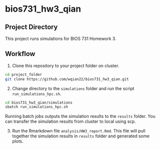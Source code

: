 # bios731_hw3_qian

## Project Directory

This project runs simulations for BIOS 731 Homework 3.


## Workflow

1. Clone this repository to your project folder on cluster.

```bash
cd project_folder
git clone https://github.com/wqian22/bios731_hw3_qian.git
```
2. Change directory to the `simulations` folder and run the script `run_simulations_hpc.sh`.

```bash
cd bios731_hw3_qian/simulations
sbatch run_simulations_hpc.sh
```

Running batch jobs outputs the simulation results to the `results` folder. You can transfer the simulation results from cluster to local using scp. 

3. Run the Rmarkdown file `analysis/HW3_report.Rmd`. This file will pull together the simulation results in `results` folder and generated some plots.
